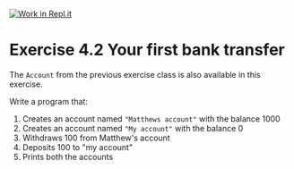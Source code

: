 [![Work in Repl.it](https://classroom.github.com/assets/work-in-replit-14baed9a392b3a25080506f3b7b6d57f295ec2978f6f33ec97e36a161684cbe9.svg)](https://classroom.github.com/online_ide?assignment_repo_id=3464887&assignment_repo_type=AssignmentRepo)
# Exercise 4.2 Your first bank transfer

The `Account` from the previous exercise class is also available in this exercise.

Write a program that:

1. Creates an account named `"Matthews account"` with the balance 1000
2. Creates an account named `"My account"` with the balance 0
3. Withdraws 100 from Matthew's account
4. Deposits 100 to "my account"
5. Prints both the accounts
